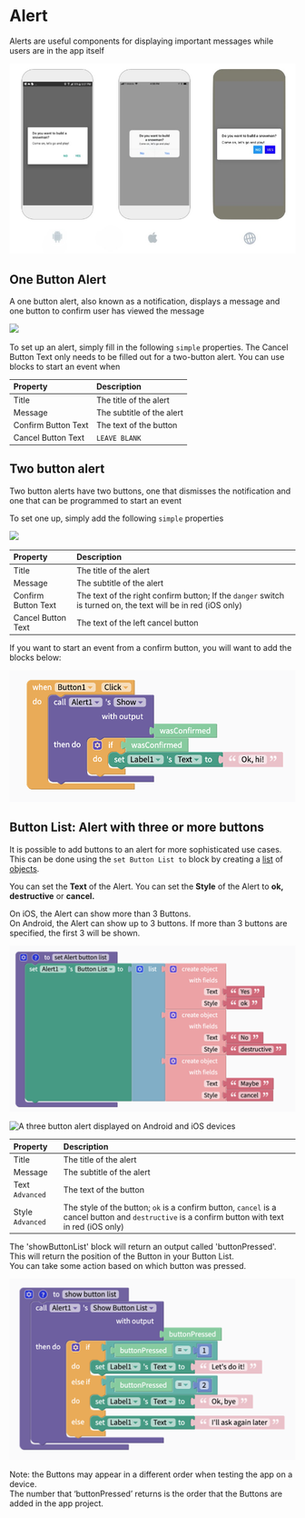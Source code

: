 # Alert

Alerts are useful components for displaying important messages while users are in the app itself

![Demonstration of how an Alert looks on Android, iOS and Web](.gitbook/assets/alertdemo.jpg)

## One Button Alert

A one button alert, also known as a notification, displays a message and one button to confirm user has viewed the message

![](.gitbook/assets/thunkable-docs-exhibits-15.png)

To set up an alert, simply fill in the following `simple` properties. The Cancel Button Text only needs to be filled out for a two-button alert. You can use blocks to start an event when

| Property | Description |
| :--- | :--- |
| Title | The title of the alert |
| Message | The subtitle of the alert |
| Confirm Button Text | The text of the button |
| Cancel Button Text | `LEAVE BLANK` |

## Two button alert

Two button alerts have two buttons, one that dismisses the notification and one that can be programmed to start an event

To set one up, simply add the following `simple` properties

![](.gitbook/assets/thunkable-docs-exhibits-14%20%282%29.png)

| Property | Description |
| :--- | :--- |
| Title | The title of the alert |
| Message | The subtitle of the alert |
| Confirm Button Text | The text of the right confirm button; If the `danger` switch is turned on, the text will be in red \(iOS only\) |
| Cancel Button Text | The text of the left cancel button |

If you want to start an event from a confirm button, you will want to add the blocks below:

![](.gitbook/assets/image%20%28194%29.png)

## Button List: Alert with three or more buttons

It is possible to add buttons to an alert for more sophisticated use cases.  
This can be done using the `set Button List to` block by creating a [list](lists.md) of [objects](objects.md).

You can set the **Text** of the Alert. You can set the **Style** of the Alert to **ok, destructive** or **cancel.**

On iOS, the Alert can show more than 3 Buttons.  
On Android, the Alert can show up to 3 buttons. If more than 3 buttons are specified, the first 3 will be shown.   


![](.gitbook/assets/screen-shot-2021-04-19-at-10.23.10-am.png)

![A three button alert displayed on Android and iOS devices](.gitbook/assets/thunkable-docs-exhibits-16.png)

| Property | Description |
| :--- | :--- |
| Title | The title of the alert |
| Message | The subtitle of the alert |
| Text `Advanced` | The text of the button |
| Style `Advanced` | The style of the button; `ok` is a confirm button, `cancel` is a cancel button and `destructive` is a confirm button with text in red \(iOS only\) |

The 'showButtonList' block will return an output called 'buttonPressed'.  
This will return the position of the Button in your Button List.  
You can take some action based on which button was pressed.

![](.gitbook/assets/image%20%28193%29.png)

Note: the Buttons may appear in a different order when testing the app on a device.   
The number that ‘buttonPressed’ returns is the order that the Buttons are added in the app project.


